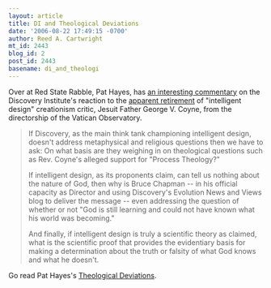```yaml
---
layout: article
title: DI and Theological Deviations
date: '2006-08-22 17:49:15 -0700'
author: Reed A. Cartwright
mt_id: 2443
blog_id: 2
post_id: 2443
basename: di_and_theologi
---
```

Over at Red State Rabble, Pat Hayes, has [an interesting commentary](http://redstaterabble.blogspot.com/2006/08/theological-deviations_22.html) on the Discovery Institute's reaction to the [apparent retirement](http://www.catholicnews.com/data/stories/cns/0604749.htm) of "intelligent design" creationism critic, Jesuit Father George V. Coyne, from the directorship of the Vatican Observatory.

> If Discovery, as the main think tank championing intelligent design, doesn't address metaphysical and religious questions then we have to ask: On what basis are they weighing in on theological questions such as Rev. Coyne's alleged support for "Process Theology?"
> 
> If intelligent design, as its proponents claim, can tell us nothing about the nature of God, then why is Bruce Chapman -- in his official capacity as Director and using Discovery's Evolution News and Views blog to deliver the message -- even addressing the question of whether or not "God is still learning and could not have known what his world was becoming."
> 
> And finally, if intelligent design is truly a scientific theory as claimed, what is the scientific proof that provides the evidentiary basis for making a determination about the truth or falsity of what God knows and what he doesn't.

Go read Pat Hayes's [Theological Deviations](http://redstaterabble.blogspot.com/2006/08/theological-deviations_22.html).
